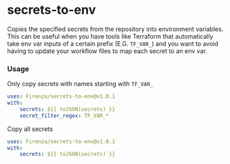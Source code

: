 # secrets-to-env
Copies the specified secrets from the repository into environment variables. This can be useful when you have tools like Terraform that automatically take env var inputs of a certain prefix (E.G. `TF_VAR_`) and you want to avoid having to update your workflow files to map each secret to an env var.

### Usage

Only copy secrets with names starting with `TF_VAR_`

```yaml
uses: Firenza/secrets-to-env@v1.0.1
with:
    secrets: ${{ toJSON(secrets) }}
    secret_filter_regex: TF_VAR_*
```

Copy all secrets

```yaml
uses: Firenza/secrets-to-env@v1.0.1
with:
    secrets: ${{ toJSON(secrets) }}
```
